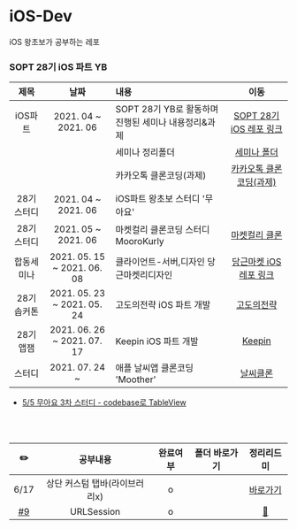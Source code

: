 # iOS-Dev

iOS 왕초보가 공부하는 레포


### SOPT 28기 iOS 파트 YB
|제목|날짜|내용|이동|
|:--:|:--:|:--|:--:|
|iOS파트|2021. 04 ~ 2021. 06|SOPT 28기 YB로 활동하며 진행된 세미나 내용정리&과제|[SOPT 28기 iOS 레포 링크](https://github.com/28th-BE-SOPT-iOS-Part/KimHyeSoo)|
|||세미나 정리폴더|[세미나 폴더](https://github.com/28th-BE-SOPT-iOS-Part/KimHyeSoo/tree/main/Seminar)|
|||카카오톡 클론코딩(과제)|[카카오톡 클론코딩(과제)](https://github.com/28th-BE-SOPT-iOS-Part/KimHyeSoo/tree/main/KakaoTalk-Clone)|
|28기 스터디|2021. 04 ~ 2021. 06|iOS파트 왕초보 스터디 '무아요'||
|28기 스터디|2021. 05 ~ 2021. 06|마켓컬리 클론코딩 스터디 MooroKurly|[마켓컬리 클론](https://github.com/MooroKurly/MooroKurly_KimHyeSu)|
|합동세미나|2021. 05. 15 ~ 2021. 06. 08|클라이언트-서버,디자인 당근마켓리디자인|[당근마켓 iOS 레포 링크](https://github.com/Be-Daangn/Be-Daangn-iOS)|
|28기 솝커톤|2021. 05. 23 ~ 2021. 05. 24|고도의전략 iOS 파트 개발|[고도의전략](https://github.com/28th-SOPKATON/SOPKATON-iOS)|
|28기 앱잼|2021. 06. 26 ~ 2021. 07. 17|Keepin iOS 파트 개발|[Keepin](https://github.com/TeamKeepin/Keepin-iOS)|
|스터디|2021. 07. 24 ~|애플 날씨앱 클론코딩 'Moother'|[날씨클론](https://github.com/HowIsTheMootherToday/Moother_KimHyeSu)|

- [5/5 무아요 3차 스터디 - codebase로 TableView](https://github.com/hyesuuou/iOS-Dev/tree/main/TableView_CodeBase%202)

<br><br>




|✏️|공부내용|완료여부|폴더 바로가기|정리리드미|
|:---:|:---------------:|:-------------:|:-:|:-:|
|6/17|상단 커스텀 탭바(라이브러리x)|o||[바로가기](https://www.notion.so/Custom-Tabbar-48f620ba17cb41d3a455180d37c2d6c7)|
|[#9](https://github.com/hyesuuou/iOS-Dev/issues/9)|URLSession|o||[🍎](https://github.com/hyesuuou/iOS-Dev/issues/9)|

